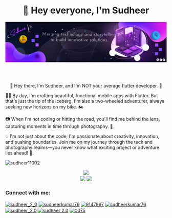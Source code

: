 <h1 align="center">👋 Hey everyone, I'm Sudheer </h1>

<img src="https://github.com/sudheer11002/sudheer11002/blob/main/myimg.png" alt="mishmannersgamingroomgif" style="max-width: 100%; display: inline-block;" data-target="animated-image.originalImage">

<br/><br/>
<p align="center">👋 Hey there, I'm Sudheer, and I'm NOT your average flutter developer. 🚀

👨‍💻 By day, I'm crafting beautiful, functional mobile apps with Flutter. But that's just the tip of the iceberg. I'm also a two-wheeled adventurer, always seeking new horizons on my bike. 🏍️

📷 When I'm not coding or hitting the road, you'll find me behind the lens, capturing moments in time through photography. 📸

💡 I'm not just about the code; I'm passionate about creativity, innovation, and pushing boundaries. Join me on my journey through the tech and photography realms—you never know what exciting project or adventure lies ahead! 🌟.</p>

<p align="left"> <img src="https://komarev.com/ghpvc/?username=sudheer11002&label=Profile%20views&color=0e75b6&style=flat" alt="sudheer11002" /> </p>
<div align="center">


![](https://github-readme-stats.vercel.app/api/top-langs/?username=sudheer11002&theme=radical&hide_border=false&include_all_commits=false&count_private=false&layout=compact)<br/>
![](https://github-readme-stats.vercel.app/api?username=sudheer11002&theme=radical&hide_border=false&include_all_commits=false&count_private=false) 
![](https://github-readme-streak-stats.herokuapp.com/?user=sudheer11002&theme=radical&hide_border=false)<br/>

</div>

###
<h3 align="left">Connect with me:</h3>
<p align="left">
<a href="https://twitter.com/sudheer_2_0" target="blank"><img align="center" src="https://raw.githubusercontent.com/rahuldkjain/github-profile-readme-generator/master/src/images/icons/Social/twitter.svg" alt="sudheer_2_0" height="30" width="40" /></a>
<a href="https://linkedin.com/in/sudheerkumar76" target="blank"><img align="center" src="https://raw.githubusercontent.com/rahuldkjain/github-profile-readme-generator/master/src/images/icons/Social/linked-in-alt.svg" alt="sudheerkumar76" height="30" width="40" /></a>
<a href="https://stackoverflow.com/users/9147997" target="blank"><img align="center" src="https://raw.githubusercontent.com/rahuldkjain/github-profile-readme-generator/master/src/images/icons/Social/stack-overflow.svg" alt="9147997" height="30" width="40" /></a>
<a href="https://fb.com/sudheerkumar76" target="blank"><img align="center" src="https://raw.githubusercontent.com/rahuldkjain/github-profile-readme-generator/master/src/images/icons/Social/facebook.svg" alt="sudheerkumar76" height="30" width="40" /></a>
<a href="https://instagram.com/sudheer_2.0" target="blank"><img align="center" src="https://raw.githubusercontent.com/rahuldkjain/github-profile-readme-generator/master/src/images/icons/Social/instagram.svg" alt="sudheer_2.0" height="30" width="40" /></a>
<a href="https://www.youtube.com/c/sudheer 2.0" target="blank"><img align="center" src="https://raw.githubusercontent.com/rahuldkjain/github-profile-readme-generator/master/src/images/icons/Social/youtube.svg" alt="sudheer 2.0" height="30" width="40" /></a>
<a href="https://discord.gg/0075" target="blank"><img align="center" src="https://raw.githubusercontent.com/rahuldkjain/github-profile-readme-generator/master/src/images/icons/Social/discord.svg" alt="0075" height="30" width="40" /></a>
</p>




